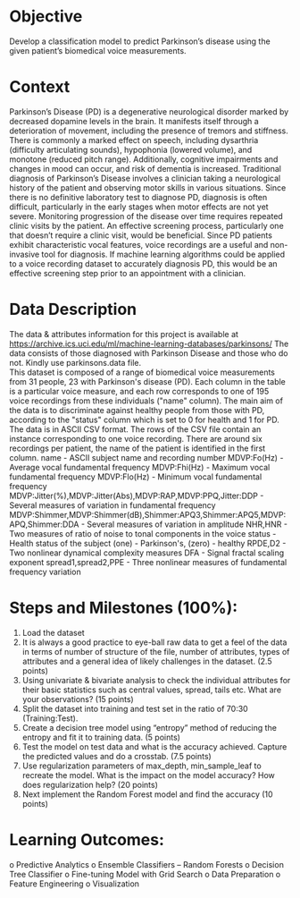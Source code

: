 # Objective  
Develop a classification model to predict Parkinson’s disease using the given patient’s
biomedical voice measurements.  

# Context  
Parkinson’s Disease (PD) is a degenerative neurological disorder marked by
decreased dopamine levels in the brain. It manifests itself through a deterioration of
movement, including the presence of tremors and stiffness. There is commonly a
marked effect on speech, including dysarthria (difficulty articulating sounds),
hypophonia (lowered volume), and monotone (reduced pitch range). Additionally,
cognitive impairments and changes in mood can occur, and risk of dementia is
increased.
Traditional diagnosis of Parkinson’s Disease involves a clinician taking a neurological
history of the patient and observing motor skills in various situations. Since there is no
definitive laboratory test to diagnose PD, diagnosis is often difficult, particularly in the
early stages when motor effects are not yet severe. Monitoring progression of the
disease over time requires repeated clinic visits by the patient. An effective screening
process, particularly one that doesn’t require a clinic visit, would be beneficial. Since
PD patients exhibit characteristic vocal features, voice recordings are a useful and
non-invasive tool for diagnosis. If machine learning algorithms could be applied to a
voice recording dataset to accurately diagnosis PD, this would be an effective
screening step prior to an appointment with a clinician.

# Data Description  
The data & attributes information for this project is available
at https://archive.ics.uci.edu/ml/machine-learning-databases/parkinsons/
The data consists of those diagnosed with Parkinson Disease and those who do not.
Kindly use parkinsons.data file.  
This dataset is composed of a range of biomedical voice measurements from 31
people, 23 with Parkinson's disease (PD). Each column in the table is a particular voice
measure, and each row corresponds to one of 195 voice recordings from these
individuals ("name" column). The main aim of the data is to discriminate against
healthy people from those with PD, according to the "status" column which is set to 0
for health and 1 for PD.
The data is in ASCII CSV format. The rows of the CSV file contain an instance
corresponding to one voice recording. There are around six recordings per patient, the
name of the patient is identified in the first column.
name - ASCII subject name and recording number
MDVP:Fo(Hz) - Average vocal fundamental frequency
MDVP:Fhi(Hz) - Maximum vocal fundamental frequency
MDVP:Flo(Hz) - Minimum vocal fundamental frequency
MDVP:Jitter(%),MDVP:Jitter(Abs),MDVP:RAP,MDVP:PPQ,Jitter:DDP - Several
measures of variation in fundamental frequency
MDVP:Shimmer,MDVP:Shimmer(dB),Shimmer:APQ3,Shimmer:APQ5,MDVP:
APQ,Shimmer:DDA - Several measures of variation in amplitude
NHR,HNR - Two measures of ratio of noise to tonal components in the
voice
status - Health status of the subject (one) - Parkinson's, (zero) - healthy
RPDE,D2 - Two nonlinear dynamical complexity measures
DFA - Signal fractal scaling exponent
spread1,spread2,PPE - Three nonlinear measures of fundamental
frequency variation  

# Steps and Milestones (100%):
1. Load the dataset
2. It is always a good practice to eye-ball raw data to get a feel of the data in terms
of number of structure of the file, number of attributes, types of attributes and a
general idea of likely challenges in the dataset. (2.5 points)  
3. Using univariate & bivariate analysis to check the individual attributes for their
basic statistics such as central values, spread, tails etc. What are your
observations? (15 points)
4. Split the dataset into training and test set in the ratio of 70:30 (Training:Test).
5. Create a decision tree model using “entropy” method of reducing the entropy and
fit it to training data. (5 points)
6. Test the model on test data and what is the accuracy achieved. Capture the
predicted values and do a crosstab. (7.5 points)
7. Use regularization parameters of max_depth, min_sample_leaf to recreate the
model. What is the impact on the model accuracy? How does regularization
help? (20 points)
8. Next implement the Random Forest model and find the accuracy (10 points)  

# Learning Outcomes:
o Predictive Analytics
o Ensemble Classifiers – Random Forests
o Decision Tree Classifier
o Fine-tuning Model with Grid Search
o Data Preparation
o Feature Engineering
o Visualization
